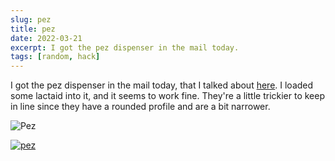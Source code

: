 ```yaml
---
slug: pez
title: pez
date: 2022-03-21
excerpt: I got the pez dispenser in the mail today.
tags: [random, hack]
---
```


<script>
  import Image from "$lib/components/base/image.svelte";
</script>

I got the pez dispenser in the mail today, that I talked about [here](https://site.ihtfy.com/dispenser/). I loaded some lactaid into it, and it seems to work fine. They're a little trickier to keep in line since they have a rounded profile and are a bit narrower.

<Image
  path="posts/{slug}"
  filename="20220321_135658"
  figcaption="Lactaid Pez Dispenser"
  alt="Pez"
/>

[![pez](https://i3.ytimg.com/vi/jtVWhi_ixyM/maxresdefault.jpg)](https://www.youtube.com/watch?v=jtVWhi_ixyM)

